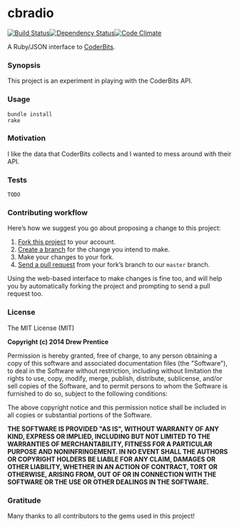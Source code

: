 cbradio
===

[![Build Status](https://travis-ci.org/weirdpercent/cbradio.svg?branch=master)](https://travis-ci.org/weirdpercent/cbradio)[![Dependency Status](https://gemnasium.com/weirdpercent/cbradio.svg)](https://gemnasium.com/weirdpercent/cbradio)[![Code Climate](https://codeclimate.com/github/weirdpercent/cbradio.png)](https://codeclimate.com/github/weirdpercent/cbradio)

A Ruby/JSON interface to [CoderBits](http://www.coderbits.com/).

### Synopsis

This project is an experiment in playing with the CoderBits API.

### Usage

    bundle install
    rake

### Motivation

I like the data that CoderBits collects and I wanted to mess around with their API.

### Tests

    TODO

### Contributing workflow

Here’s how we suggest you go about proposing a change to this project:

1. [Fork this project][fork] to your account.
2. [Create a branch][branch] for the change you intend to make.
3. Make your changes to your fork.
4. [Send a pull request][pr] from your fork’s branch to our `master` branch.

Using the web-based interface to make changes is fine too, and will help you
by automatically forking the project and prompting to send a pull request too.

[fork]: http://help.github.com/forking/
[branch]: https://help.github.com/articles/creating-and-deleting-branches-within-your-repository
[pr]: http://help.github.com/pull-requests/

### License

The MIT License (MIT)

**Copyright (c) 2014 Drew Prentice**

Permission is hereby granted, free of charge, to any person obtaining a copy
of this software and associated documentation files (the "Software"), to deal
in the Software without restriction, including without limitation the rights
to use, copy, modify, merge, publish, distribute, sublicense, and/or sell
copies of the Software, and to permit persons to whom the Software is
furnished to do so, subject to the following conditions:

The above copyright notice and this permission notice shall be included in all
copies or substantial portions of the Software.

**THE SOFTWARE IS PROVIDED "AS IS", WITHOUT WARRANTY OF ANY KIND, EXPRESS OR
IMPLIED, INCLUDING BUT NOT LIMITED TO THE WARRANTIES OF MERCHANTABILITY,
FITNESS FOR A PARTICULAR PURPOSE AND NONINFRINGEMENT. IN NO EVENT SHALL THE
AUTHORS OR COPYRIGHT HOLDERS BE LIABLE FOR ANY CLAIM, DAMAGES OR OTHER
LIABILITY, WHETHER IN AN ACTION OF CONTRACT, TORT OR OTHERWISE, ARISING FROM,
OUT OF OR IN CONNECTION WITH THE SOFTWARE OR THE USE OR OTHER DEALINGS IN THE
SOFTWARE.**

### Gratitude

Many thanks to all contributors to the gems used in this project!
